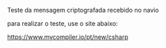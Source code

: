 Teste da mensagem criptografada recebido no navio

para realizar o teste, use o site abaixo:

https://www.mycompiler.io/pt/new/csharp

